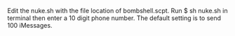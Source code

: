 Edit the nuke.sh with the file location of bombshell.scpt.
Run $ sh nuke.sh in terminal then enter a 10 digit phone number.
The default setting is to send 100 iMessages.